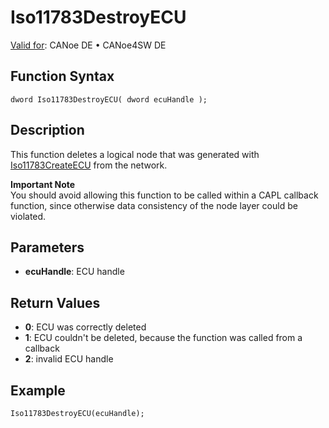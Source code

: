 # Iso11783DestroyECU

[Valid for](../../../../Shared/FeatureAvailability.md):  CANoe DE • CANoe4SW DE

## Function Syntax

```plaintext
dword Iso11783DestroyECU( dword ecuHandle );
```

## Description

This function deletes a logical node that was generated with [Iso11783CreateECU](CAPLfunctionIso11783CreateECU.md) from the network.

**Important Note**  
You should avoid allowing this function to be called within a CAPL callback function, since otherwise data consistency of the node layer could be violated.

## Parameters

- **ecuHandle**: ECU handle

## Return Values

- **0**: ECU was correctly deleted
- **1**: ECU couldn't be deleted, because the function was called from a callback
- **2**: invalid ECU handle

## Example

```plaintext
Iso11783DestroyECU(ecuHandle);
```
